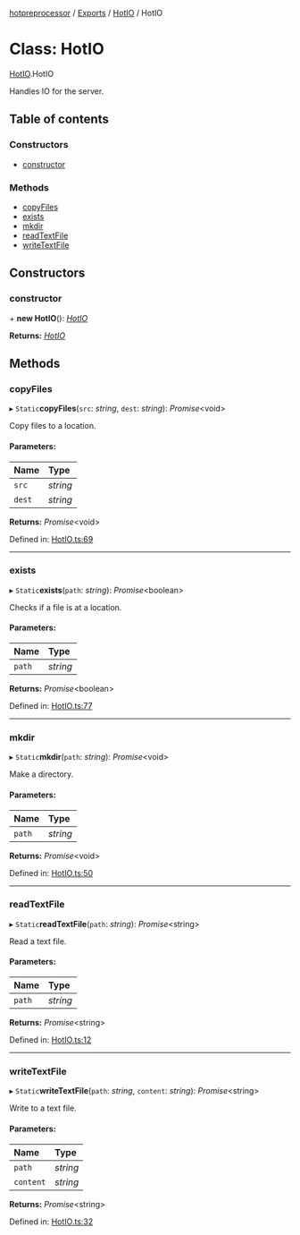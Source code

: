 [hotpreprocessor](../README.md) / [Exports](../modules.md) / [HotIO](../modules/hotio.md) / HotIO

# Class: HotIO

[HotIO](../modules/hotio.md).HotIO

Handles IO for the server.

## Table of contents

### Constructors

- [constructor](hotio.hotio-1.md#constructor)

### Methods

- [copyFiles](hotio.hotio-1.md#copyfiles)
- [exists](hotio.hotio-1.md#exists)
- [mkdir](hotio.hotio-1.md#mkdir)
- [readTextFile](hotio.hotio-1.md#readtextfile)
- [writeTextFile](hotio.hotio-1.md#writetextfile)

## Constructors

### constructor

\+ **new HotIO**(): [*HotIO*](hotio.hotio-1.md)

**Returns:** [*HotIO*](hotio.hotio-1.md)

## Methods

### copyFiles

▸ `Static`**copyFiles**(`src`: *string*, `dest`: *string*): *Promise*<void\>

Copy files to a location.

#### Parameters:

Name | Type |
:------ | :------ |
`src` | *string* |
`dest` | *string* |

**Returns:** *Promise*<void\>

Defined in: [HotIO.ts:69](https://github.com/OurFreeLight/HotPreprocessor/blob/5a339e8/src/HotIO.ts#L69)

___

### exists

▸ `Static`**exists**(`path`: *string*): *Promise*<boolean\>

Checks if a file is at a location.

#### Parameters:

Name | Type |
:------ | :------ |
`path` | *string* |

**Returns:** *Promise*<boolean\>

Defined in: [HotIO.ts:77](https://github.com/OurFreeLight/HotPreprocessor/blob/5a339e8/src/HotIO.ts#L77)

___

### mkdir

▸ `Static`**mkdir**(`path`: *string*): *Promise*<void\>

Make a directory.

#### Parameters:

Name | Type |
:------ | :------ |
`path` | *string* |

**Returns:** *Promise*<void\>

Defined in: [HotIO.ts:50](https://github.com/OurFreeLight/HotPreprocessor/blob/5a339e8/src/HotIO.ts#L50)

___

### readTextFile

▸ `Static`**readTextFile**(`path`: *string*): *Promise*<string\>

Read a text file.

#### Parameters:

Name | Type |
:------ | :------ |
`path` | *string* |

**Returns:** *Promise*<string\>

Defined in: [HotIO.ts:12](https://github.com/OurFreeLight/HotPreprocessor/blob/5a339e8/src/HotIO.ts#L12)

___

### writeTextFile

▸ `Static`**writeTextFile**(`path`: *string*, `content`: *string*): *Promise*<string\>

Write to a text file.

#### Parameters:

Name | Type |
:------ | :------ |
`path` | *string* |
`content` | *string* |

**Returns:** *Promise*<string\>

Defined in: [HotIO.ts:32](https://github.com/OurFreeLight/HotPreprocessor/blob/5a339e8/src/HotIO.ts#L32)
